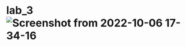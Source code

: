 # lab_3![Screenshot from 2022-10-06 17-34-16](https://user-images.githubusercontent.com/113112932/194345751-a710a7e2-a3d7-4823-940e-c97af5613c8d.png)
